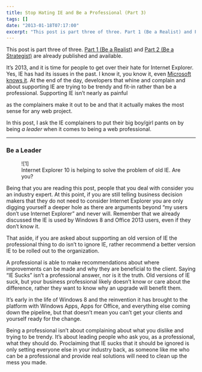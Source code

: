 ```yaml
---
title: Stop Hating IE and Be a Professional (Part 3)
tags: []
date: "2013-01-18T07:17:00"
excerpt: "This post is part three of three. Part 1 (Be a Realist) and Part 2 (Be a Strategist) are already published and available."
---
```


[1]: ie10_logo.png

This post is part three of three. [Part 1 (Be a Realist)](http://www.davidwesst.com/stop-hating-ie-and-be-a-professional-part-1) and [Part 2 (Be a Strategist)](http://www.davidwesst.com/stop-hating-ie-and-be-a-professional-part-2) are already published and available.

It’s 2013, and it is time for people to get over their hate for Internet Explorer. Yes, IE has had its issues in the past. I know it, you know it, even [Microsoft knows it](http://www.ie6countdown.com/). At the end of the day, developers that whine and complain and about supporting IE are trying to be trendy and fit-in rather than be a professional. Supporting IE isn’t nearly as painful 

as the complainers make it out to be and that it actually makes the most sense for any web project. 

In this post, I ask the IE complainers to put their big boy/girl pants on by being _a leader_ when it comes to being a web professional. 

* * *

### Be a Leader

<figure>  
![1]
<figcaption>Internet Explorer 10 is helping to solve the problem of old IE. Are you?</figcaption>  
</figure>

Being that you are reading this post, people that you deal with consider you an industry expert. At this point, if you are still telling business decision makers that they do not need to consider Internet Explorer you are only digging yourself a deeper hole as there are arguments beyond “my users don’t use Internet Explorer” and never will. Remember that we already discussed the IE is used by Windows 8 and Office 2013 users, even if they don’t know it.

That aside, if you are asked about supporting an old version of IE the professional thing to do isn’t to ignore IE, rather recommend a better version IE to be rolled out to the organization. 

A professional is able to make recommendations about where improvements can be made and why they are beneficial to the client. Saying “IE Sucks” isn’t a professional answer, nor is it the truth. Old versions of IE suck, but your business professional likely doesn’t know or care about the difference, rather they want to know why an upgrade will benefit them. 

It’s early in the life of Windows 8 and the reinvention it has brought to the platform with Windows Apps, Apps for Office, and everything else coming down the pipeline, but that doesn’t mean you can’t get your clients and yourself ready for the change.  

Being a professional isn’t about complaining about what you dislike and trying to be trendy. It’s about leading people who ask you, as a professional, what they should do. Proclaiming that IE sucks that it should be ignored is only setting everyone else in your industry back, as someone like me who can be a professional and provide real solutions will need to clean up the mess you made. 